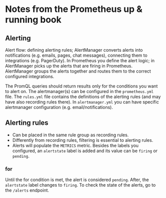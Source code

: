 # Notes from the Prometheus up & running book

## Alerting

Alert flow: defining alerting rules; AlertManager converts alerts into notifications (e.g. emails, pages, chat messages), connecting them to integrations (e.g. PagerDuty). In Prometheus you define the alert logic; in AlertManager picks up the alerts that are firing in Prometheus. AlertManager groups the alerts together and routes them to the correct configured integrations.

The PromQL queries should return results only for the conditions you want to alert on. The alertmanager(s) can be configured in the `prometheus.yml` file. The `rules.yml` file contains the definitions of the alerting rules (and may have also recording rules there).
In `alertmanager.yml` you can have specific alertmanager configuration (e.g. email/notifications).

## Alerting rules

- Can be placed in the same rule group as recording rules.
- Differently from recording rules, filtering is essential to alerting rules.
- Alerts will populate the `METRICS` metric. Besides the labels you configured, an `alertstate` label is added and its value can be `firing` or `pending`.

### for

Until the for condition is met, the alert is considered `pending`. After, the `alertstate` label changes to `firing`.
To check the state of the alerts, go to the `/alerts` endpoint.

